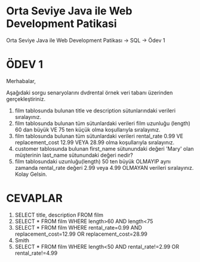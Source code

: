 # Orta Seviye Java ile Web Development Patikasi
Orta Seviye Java ile Web Development Patikası -> SQL -> Ödev 1
# ÖDEV 1
Merhabalar,

Aşağıdaki sorgu senaryolarını dvdrental örnek veri tabanı üzerinden gerçekleştiriniz.

1. film tablosunda bulunan title ve description sütunlarındaki verileri sıralayınız.
2. film tablosunda bulunan tüm sütunlardaki verileri film uzunluğu (length) 60 dan büyük VE 75 ten küçük olma koşullarıyla sıralayınız.
3. film tablosunda bulunan tüm sütunlardaki verileri rental_rate 0.99 VE replacement_cost 12.99 VEYA 28.99 olma koşullarıyla sıralayınız.
4. customer tablosunda bulunan first_name sütunundaki değeri 'Mary' olan müşterinin last_name sütunundaki değeri nedir?
5. film tablosundaki uzunluğu(length) 50 ten büyük OLMAYIP aynı zamanda rental_rate değeri 2.99 veya 4.99 OLMAYAN verileri sıralayınız.
Kolay Gelsin.

# CEVAPLAR
1. SELECT title, description FROM film
2. SELECT * FROM film WHERE length>60 AND length<75
3. SELECT * FROM film WHERE rental_rate=0.99 AND replacement_cost=12.99 OR replacement_cost=28.99
4. Smith
5. SELECT * FROM film WHERE length<50 AND rental_rate!=2.99 OR rental_rate!=4.99 
